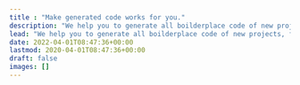 ```yaml
---
title : "Make generated code works for you."
description: "We help you to generate all boilderplace code of new projects, features. It's fast, customisable, and high quality."
lead: "We help you to generate all boilderplace code of new projects, features. It's fast, customisable, and high quality."
date: 2022-04-01T08:47:36+00:00
lastmod: 2020-04-01T08:47:36+00:00
draft: false
images: []
---
```

